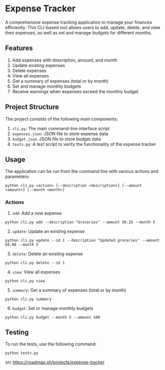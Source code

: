 # Expense Tracker

A comprehensive expense tracking application to manage your finances efficiently. This CLI-based tool allows users to add, update, delete, and view their expenses, as well as set and manage budgets for different months.

## Features

1. Add expenses with description, amount, and month
2. Update existing expenses
3. Delete expenses
4. View all expenses
5. Get a summary of expenses (total or by month)
6. Set and manage monthly budgets
7. Receive warnings when expenses exceed the monthly budget

## Project Structure

The project consists of the following main components:

1. `cli.py`: The main command-line interface script
2. `expenses.json`: JSON file to store expense data
3. `budget.json`: JSON file to store budget data
4. `tests.py`: A test script to verify the functionality of the expense tracker

## Usage

The application can be run from the command line with various actions and parameters:

```
python cli.py <action> [--description <description>] [--amount <amount>] [--month <month>]
```

### Actions

1. `add`: Add a new expense

```
python cli.py add --description "Groceries" --amount 50.25 --month 5
```

2. `update`: Update an existing expense

```
python cli.py update --id 1 --description "Updated groceries" --amount 60.00 --month 5  
```

3. `delete`: Delete an existing expense

```
python cli.py delete --id 1
``` 

4. `view`: View all expenses

```
python cli.py view
```

5. `summary`: Get a summary of expenses (total or by month)

```
python cli.py summary
```

6. `budget`: Set or manage monthly budgets

```
python cli.py budget --month 5 --amount 100
``` 

## Testing

To run the tests, use the following command:

```
python tests.py
``` 

src https://roadmap.sh/projects/expense-tracker